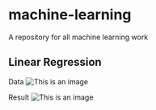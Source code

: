 # machine-learning

A repository for all machine learning work

## Linear Regression

Data
![This is an image](https://myoctocat.com/assets/images/base-octocat.svg)

Result
![This is an image](https://myoctocat.com/assets/images/base-octocat.svg)


